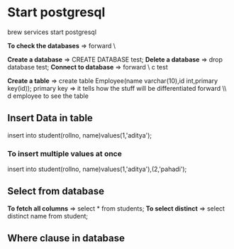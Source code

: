 
# **Start postgresql**
brew services start postgresql 

**To check the databases** => forward \

**Create a database** => CREATE DATABASE test;
**Delete a database** => drop database test;
**Connect to database** => forward \ c test

**Create a table** => create table Employee(name varchar(10),id int,primary key(id));
primary key => it tells how the stuff will be differentiated
forward  \\\ d employee to see the table 

## **Insert Data in table**
insert into student(rollno, name)values(1,'aditya');
### To insert multiple values at once
insert into student(rollno, name)values(1,'aditya'),(2,'pahadi');


## Select from database 
**To fetch all columns** => select * from students;
**To select distinct** => select distinct name from student;


## Where clause in database

